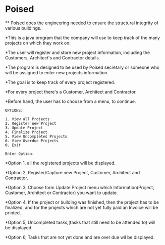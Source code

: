# Poised

** Poised does the engineering needed to ensure the structural integrity of various buildings.

*This is a java program that the company will use to keep track of the many projects on which they work on.

*The user will register and store new project information, including the Customers, Architect's and Contractor details.

*The program is designed to be used by Poised secretary or someone who will be assigned to enter new projects information.

*The goal is to keep track of every project registered.


*For every project there's a Customer, Architect and Contractor.

*Before hand, the user has to choose from a menu, to continue.

    OPTIONS: 

    1. View all Projects
    2. Register new Project
    3. Update Project
    4. Finalize Project
    5. View Uncompleted Projects
    6. View Overdue Projects
    0. Exit

    Enter Option: 



*Option 1, all the registered projects will be displayed.

*Option 2, Register/Capture new Project, Customer, Architect and Contractor.

*Option 3, Choose form Update Project menu which Information(Project, Customer, Architect or Contractor) you want to update.

*Option 4, If the project or building was finished, then the project has to be finalized, and for the projects which are not yet fully paid an Invoice will be printed.

*Option 5, Uncompleted tasks,(tasks that still need to be attended to) will be displayed.

*Option 6, Tasks that are not yet done and are over due wil be displayed.
 
